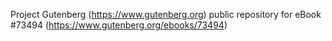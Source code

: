 Project Gutenberg (https://www.gutenberg.org) public repository for eBook #73494 (https://www.gutenberg.org/ebooks/73494)
